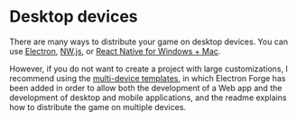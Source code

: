 # Desktop devices

There are many ways to distribute your game on desktop devices. You can use [Electron](https://www.electronjs.org/), [NW.js](https://nwjs.io/), or [React Native for Windows + Mac](https://microsoft.github.io/react-native-windows/).

However, if you do not want to create a project with large customizations, I recommend using the [multi-device templates](/start/getting-started.md#project-initialization), in which Electron Forge has been added in order to allow both the development of a Web app and the development of desktop and mobile applications, and the readme explains how to distribute the game on multiple devices.
